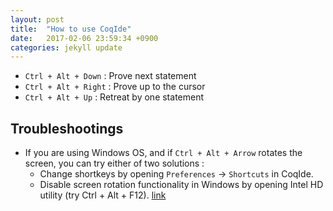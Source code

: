 ```yaml
---
layout: post
title:  "How to use CoqIde"
date:   2017-02-06 23:59:34 +0900
categories: jekyll update
---
```


- `Ctrl + Alt + Down` : Prove next statement
- `Ctrl + Alt + Right` : Prove up to the cursor
- `Ctrl + Alt + Up` : Retreat by one statement

## Troubleshootings

- If you are using Windows OS, and if `Ctrl + Alt + Arrow` rotates the screen, you can try either of two solutions :
    + Change shortkeys by opening `Preferences` -> `Shortcuts` in CoqIde.
    + Disable screen rotation functionality in Windows by opening Intel HD utility (try Ctrl + Alt + F12). [link](http://superuser.com/questions/592684/disable-screen-orientation-hot-keys-in-windows-8-ctrl-alt-arrow)

